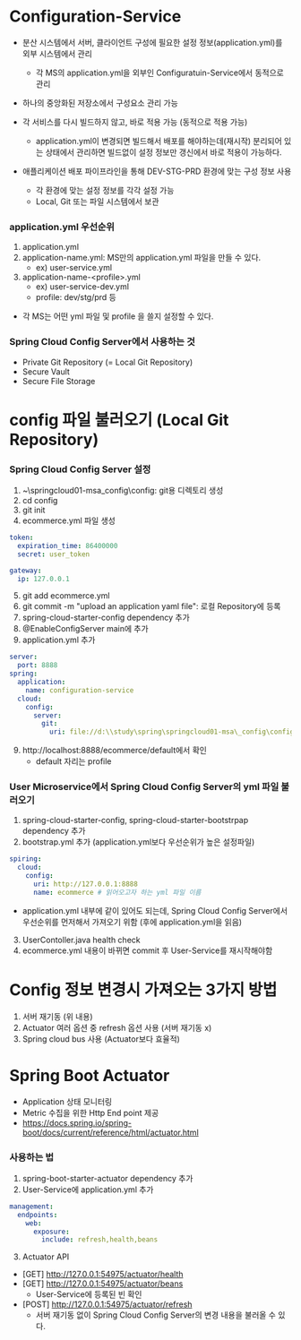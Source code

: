# Configuration-Service

- 분산 시스템에서 서버, 클라이언트 구성에 필요한 설정 정보(application.yml)를 외부 시스템에서 관리

  - 각 MS의 application.yml을 외부인 Configuratuin-Service에서 동적으로 관리

- 하나의 중앙화된 저장소에서 구성요소 관리 가능

- 각 서비스를 다시 빌드하지 않고, 바로 적용 가능 (동적으로 적용 가능)

  - application.yml이 변경되면 빌드해서 배포를 해야하는데(재시작) 분리되어 있는 상태에서 관리하면 빌드없이 설정 정보만 갱신에서 바로 적용이 가능하다.

- 애플리케이션 배포 파이프라인을 통해 DEV-STG-PRD 환경에 맞는 구성 정보 사용

  - 각 환경에 맞는 설정 정보를 각각 설정 가능
  - Local, Git 또는 파일 시스템에서 보관

### application.yml 우선순위

1. application.yml
2. application-name.yml: MS만의 application.yml 파일을 만들 수 있다.
   - ex) user-service.yml
3. application-name-\<profile>.yml
   - ex) user-service-dev.yml
   - profile: dev/stg/prd 등

- 각 MS는 어떤 yml 파일 및 profile 을 쓸지 설정할 수 있다.

### Spring Cloud Config Server에서 사용하는 것

- Private Git Repository (= Local Git Repository)
- Secure Vault
- Secure File Storage

# config 파일 불러오기 (Local Git Repository)

### Spring Cloud Config Server 설정

1. ~\springcloud01-msa_config\config: git용 디렉토리 생성
2. cd config
3. git init
4. ecommerce.yml 파일 생성

```yml
token:
  expiration_time: 86400000
  secret: user_token

gateway:
  ip: 127.0.0.1
```

5. git add ecommerce.yml
6. git commit -m "upload an application yaml file": 로컬 Repository에 등록
7. spring-cloud-starter-config dependency 추가
8. @EnableConfigServer main에 추가
9. application.yml 추가

```yml
server:
  port: 8888
spring:
  application:
    name: configuration-service
  cloud:
    config:
      server:
        git:
          uri: file://d:\\study\spring\springcloud01-msa\_config\config
```

9. http://localhost:8888/ecommerce/default에서 확인
   - default 자리는 profile

### User Microservice에서 Spring Cloud Config Server의 yml 파일 불러오기

1. spring-cloud-starter-config, spring-cloud-starter-bootstrpap dependency 추가
2. bootstrap.yml 추가 (application.yml보다 우선순위가 높은 설정파일)

```yml
spiring:
  cloud:
    config:
      uri: http://127.0.0.1:8888
      name: ecommerce # 읽어오고자 하는 yml 파일 이름
```

- application.yml 내부에 같이 있어도 되는데, Spring Cloud Config Server에서 우선순위를 먼저해서 가져오기 위함 (후에 application.yml을 읽음)

3. UserContoller.java health check
4. ecommerce.yml 내용이 바뀌면 commit 후 User-Service를 재시작해야함

# Config 정보 변경시 가져오는 3가지 방법

1. 서버 재기동 (위 내용)
2. Actuator 여러 옵션 중 refresh 옵션 사용 (서버 재기동 x)
3. Spring cloud bus 사용 (Actuator보다 효율적)

# Spring Boot Actuator

- Application 상태 모니터링
- Metric 수집을 위한 Http End point 제공
- https://docs.spring.io/spring-boot/docs/current/reference/html/actuator.html

### 사용하는 법

1. spring-boot-starter-actuator dependency 추가
2. User-Service에 application.yml 추가

```yml
management:
  endpoints:
    web:
      exposure:
        include: refresh,health,beans
```

3. Actuator API

- [GET] http://127.0.0.1:54975/actuator/health
- [GET] http://127.0.0.1:54975/actuator/beans
  - User-Service에 등록된 빈 확인
- [POST] http://127.0.0.1:54975/actuator/refresh
  - 서버 재기동 없이 Spring Cloud Config Server의 변경 내용을 불러올 수 있다.

